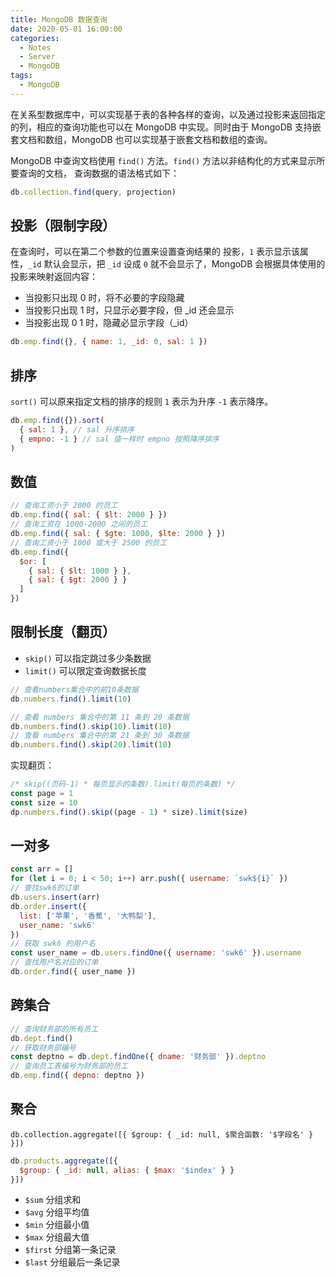 ```yaml
---
title: MongoDB 数据查询
date: 2020-05-01 16:00:00
categories:
  - Notes
  - Server
  - MongoDB
tags:
  - MongoDB
---
```


在关系型数据库中，可以实现基于表的各种各样的查询，以及通过投影来返回指定的列，相应的查询功能也可以在 MongoDB 中实现。同时由于 MongoDB 支持嵌套文档和数组，MongoDB 也可以实现基于嵌套文档和数组的查询。

<!-- more -->

MongoDB 中查询文档使用 `find()` 方法。`find()` 方法以非结构化的方式来显示所要查询的文档， 查询数据的语法格式如下：

```js
db.collection.find(query, projection)
```

## 投影（限制字段）

在查询时，可以在第二个参数的位置来设置查询结果的 投影，`1` 表示显示该属性，`_id` 默认会显示，把 `_id` 设成 `0` 就不会显示了，MongoDB 会根据具体使用的投影来映射返回内容：

- 当投影只出现 0 时，将不必要的字段隐藏
- 当投影只出现 1 时，只显示必要字段，但 _id 还会显示
- 当投影出现 0 1 时，隐藏必显示字段（_id）

~~~js
db.emp.find({}, { name: 1, _id: 0, sal: 1 })
~~~

## 排序

`sort()` 可以原来指定文档的排序的规则 `1` 表示为升序 `-1` 表示降序。

~~~js
db.emp.find({}).sort(
  { sal: 1 }, // sal 升序排序
  { empno: -1 } // sal 值一样时 empno 按照降序排序
)
~~~

## 数值

~~~js
// 查询工资小于 2000 的员工
db.emp.find({ sal: { $lt: 2000 } })
// 查询工资在 1000-2000 之间的员工
db.emp.find({ sal: { $gte: 1000, $lte: 2000 } })
// 查询工资小于 1000 或大于 2500 的员工
db.emp.find({
  $or: [
    { sal: { $lt: 1000 } },
    { sal: { $gt: 2000 } }
  ]
})
~~~

## 限制长度（翻页）

- `skip()`  可以指定跳过多少条数据
- `limit()` 可以限定查询数据长度

~~~js
// 查看numbers集合中的前10条数据
db.numbers.find().limit(10)

// 查看 numbers 集合中的第 11 条到 20 条数据
db.numbers.find().skip(10).limit(10)
// 查看 numbers 集合中的第 21 条到 30 条数据
db.numbers.find().skip(20).limit(10)
~~~

实现翻页：

```js
/* skip((页码-1) * 每页显示的条数).limit(每页的条数) */
const page = 1
const size = 10
dp.numbers.find().skip((page - 1) * size).limit(size)
```

## 一对多

~~~js
const arr = []
for (let i = 0; i < 50; i++) arr.push({ username: `swk${i}` })
// 查找swk6的订单
db.users.insert(arr)
db.order.insert({
  list: ['苹果', '香蕉', '大鸭梨'],
  user_name: 'swk6'
})
// 获取 swk6 的用户名
const user_name = db.users.findOne({ username: 'swk6' }).username
// 查找用户名对应的订单
db.order.find({ user_name })
~~~

## 跨集合

~~~js
// 查询财务部的所有员工
db.dept.find()
// 获取财务部编号
const deptno = db.dept.findOne({ dname: '财务部' }).deptno
// 查询员工表编号为财务部的员工
db.emp.find({ depno: deptno })
~~~

## 聚合

`db.collection.aggregate([{ $group: { _id: null, $聚合函数: '$字段名' } }])`

~~~js
db.products.aggregate([{
  $group: { _id: null, alias: { $max: '$index' } }
}])
~~~

- `$sum` 分组求和
- `$avg` 分组平均值
- `$min` 分组最小值
- `$max` 分组最大值
- `$first` 分组第一条记录
- `$last`  分组最后一条记录
